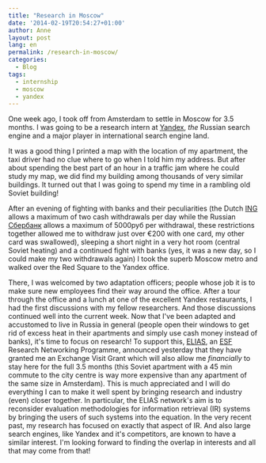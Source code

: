 ```yaml
---
title: "Research in Moscow"
date: '2014-02-19T20:54:27+01:00'
author: Anne
layout: post
lang: en
permalink: /research-in-moscow/
categories:
  - Blog
tags:
  - internship
  - moscow
  - yandex
---
```


One week ago, I took off from Amsterdam to settle in Moscow for 3.5 months. I was going to be a research intern
at [Yandex](http://company.yandex.com/), *the* Russian search engine and a major player in international search engine
land.

It was a good thing I printed a map with the location of my apartment, the taxi driver had no clue where to go when I
told him my address. But after about spending the best part of an hour in a traffic jam where he could study my map, we
did find my building among thousands of very similar buildings. It turned out that I was going to spend my time in a
rambling old Soviet building!

After an evening of fighting with banks and their peculiarities (the Dutch [ING](http://www.ing.nl/) allows a maximum of
two cash withdrawals per day while the Russian [Сбербанк](http://www.sberbank.ru/) allows a maximum of 5000руб per
withdrawal, these restrictions together allowed me to withdraw just over €200 with one card, my other card was
swallowed), sleeping a short night in a very hot room (central Soviet heating) and a continued fight with banks (yes, it
was a new day, so I could make my two withdrawals again) I took the superb Moscow metro and walked over the Red Square
to the Yandex office.

There, I was welcomed by two adaptation officers; people whose job it is to make sure new employees find their way
around the office. After a tour through the office and a lunch at one of the excellent Yandex restaurants, I had the
first discussions with my fellow researchers. And those discussions continued well into the current week. Now that I've
been adapted and accustomed to live in Russia in general (people open their windows to get rid of excess heat in their
apartments and simply use cash money instead of banks), it's time to focus on research! To support
this, [ELIAS](http://elias-network.eu/), an [ESF](http://www.esf.org/) Research Networking Programme, announced
yesterday that they have granted me an Exchange Visit Grant which will also allow me *financially* to stay here for the
full 3.5 months (this Soviet apartment with a 45 min commute to the city centre is way more expensive than any apartment
of the same size in Amsterdam). This is much appreciated and I will do everything I can to make it well spent by
bringing research and industry (even) closer together. In particular, the ELIAS network's aim is to reconsider
evaluation methodologies for information retrieval (IR) systems by bringing the users of such systems into the equation.
In the very recent past, my research has focused on exactly that aspect of IR. And also large search engines, like
Yandex and it's competitors, are known to have a similar interest. I'm looking forward to finding the overlap in
interests and all that may come from that!
